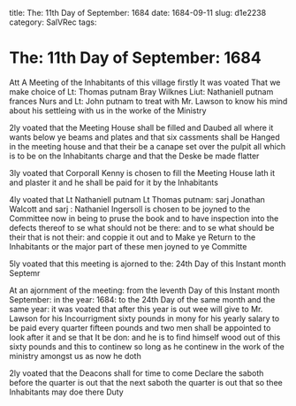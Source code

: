 title: The: 11th Day of September: 1684
date: 1684-09-11
slug: d1e2238
category: SalVRec
tags: 


<div markdown class="doc" id="d1e2238">


# The: 11th Day of September: 1684

Att A Meeting of the Inhabitants of this village firstly It was voated That we make choice of Lt: Thomas putnam Bray Wilknes Liut: Nathaniell putnam frances Nurs and Lt: John putnam to treat with Mr. Lawson to know his mind about his settleing with us in the worke of the Ministry

2ly voated that the Meeting House shall be filled and Daubed all where it wants below ye beams and plates and that six cassments shall be Hanged in the meeting house and that their be a canape set over the pulpit all which is to be on the Inhabitants charge and that the Deske be made flatter

3ly voated that Corporall Kenny is chosen to fill the Meeting House lath it and plaster it and he shall be paid for it by the Inhabitants

4ly voated that Lt Nathaniell putnam Lt Thomas putnam: sarj Jonathan Walcott and sarj : Nathaniel Ingersoll is chosen to be joyned to the Committee now in being to pruse the book and to have inspection into the defects thereof to se what should not be there: and to se what should be their that is not their: and coppie it out and to Make ye Return to the Inhabitants or the major part of these men joyned to ye Committe

5ly voated that this meeting is ajorned to the: 24th Day of this Instant month Septemr

At an ajornment of the meeting: from the leventh Day of this Instant month September: in the year: 1684: to the 24th Day of the same month and the same year: it was voated that after this year is out wee will give to Mr. Lawson for his Incourrigment sixty pounds in mony for his yearly salary to be paid every quarter fifteen pounds and two men shall be appointed to look after it and se that It be don: and he is to find himself wood out of this sixty pounds and this to continew so long as he continew in the work of the ministry amongst us as now he doth

2ly voated that the Deacons shall for time to come Declare the saboth before the quarter is out that the next saboth the quarter is out that so thee Inhabitants may doe there Duty
</div>
